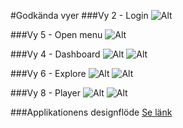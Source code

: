 #Godkända vyer
###Vy 2 - Login
![Alt](https://github.com/mickeeri/sales-scenario/blob/master/design/proposal/Proposal_2_login.png)

###Vy 5 - Open menu
![Alt](https://github.com/mickeeri/sales-scenario/blob/master/design/proposal/Proposal_2_open_menu.png)

###Vy 4 - Dashboard
![Alt](https://github.com/mickeeri/sales-scenario/blob/master/design/proposal/Proposal_2_dashboard.png)
![Alt](https://github.com/mickeeri/sales-scenario/blob/master/design/desktop%20mockups/vy4-dashboard_A.jpg)

###Vy 6 - Explore
![Alt](https://github.com/mickeeri/sales-scenario//blob/master/design/desktop%20mockups/vy6-explore.jpg?raw=true)
![Alt](https://github.com/mickeeri/sales-scenario/blob/master/design/proposal/Proposal_2_explore.png)

###Vy 8 - Player
![Alt](https://github.com/mickeeri/sales-scenario//blob/master/design/desktop%20mockups/vy8-player_A.jpg?raw=true)
![Alt](https://github.com/mickeeri/sales-scenario/blob/master/design/proposal/Proposal_2_player_1.png)

###Applikationens designflöde
[Se länk](https://github.com/mickeeri/sales-scenario/blob/master/design/desktop%20mockups/SalesScenario%20Designfl%C3%B6de.pdf)

